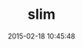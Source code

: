 ---
layout: post
title:  "slim"
repo:   "slim-template/slim"
date:   2015-02-18 10:45:48
gemurl: http://slim-lang.com/
---